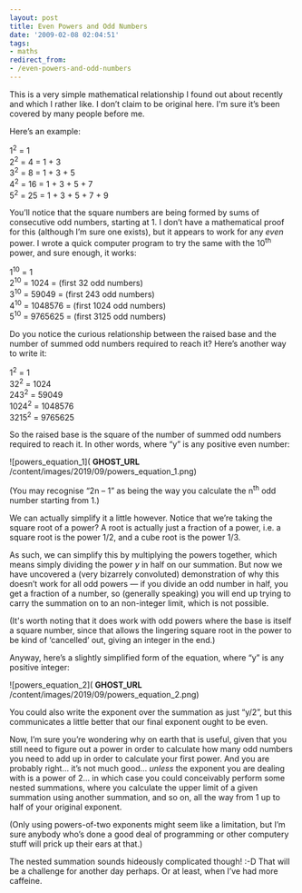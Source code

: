 ```yaml
---
layout: post
title: Even Powers and Odd Numbers
date: '2009-02-08 02:04:51'
tags:
- maths
redirect_from:
- /even-powers-and-odd-numbers
---
```


This is a very simple mathematical relationship I found out about recently and which I rather like. I don’t claim to be original here. I'm sure it’s been covered by many people before me.

Here’s an example:

1<sup>2</sup> = 1  
2<sup>2</sup> = 4 = 1 + 3  
3<sup>2</sup> = 8 = 1 + 3 + 5  
4<sup>2</sup> = 16 = 1 + 3 + 5 + 7  
5<sup>2</sup> = 25 = 1 + 3 + 5 + 7 + 9

You’ll notice that the square numbers are being formed by sums of consecutive odd numbers, starting at 1. I don’t have a mathematical proof for this (although I’m sure one exists), but it appears to work for any _even_ power. I wrote a quick computer program to try the same with the 10<sup>th</sup> power, and sure enough, it works:

1<sup>10</sup> = 1  
2<sup>10</sup> = 1024 = (first 32 odd numbers)  
3<sup>10</sup> = 59049 = (first 243 odd numbers)  
4<sup>10</sup> = 1048576 = (first 1024 odd numbers)  
5<sup>10</sup> = 9765625 = (first 3125 odd numbers)

Do you notice the curious relationship between the raised base and the number of summed odd numbers required to reach it? Here’s another way to write it:

1<sup>2</sup> = 1  
32<sup>2</sup> = 1024  
243<sup>2</sup> = 59049  
1024<sup>2</sup> = 1048576  
3215<sup>2</sup> = 9765625

So the raised base is the square of the number of summed odd numbers required to reach it. In other words, where “y” is any positive even number:

![powers_equation_1]( __GHOST_URL__ /content/images/2019/09/powers_equation_1.png)

(You may recognise “2n – 1” as being the way you calculate the n<sup>th</sup> odd number starting from 1.)

We can actually simplify it a little however. Notice that we’re taking the square root of a power? A root is actually just a fraction of a power, i.e. a square root is the power 1/2, and a cube root is the power 1/3.

As such, we can simplify this by multiplying the powers together, which means simply dividing the power _y_ in half on our summation. But now we have uncovered a (very bizarrely convoluted) demonstration of why this doesn’t work for all odd powers — if you divide an odd number in half, you get a fraction of a number, so (generally speaking) you will end up trying to carry the summation on to an non-integer limit, which is not possible.

(It's worth noting that it does work with odd powers where the base is itself a square number, since that allows the lingering square root in the power to be kind of ‘cancelled’ out, giving an integer in the end.)

Anyway, here’s a slightly simplified form of the equation, where “y” is any positive integer:

![powers_equation_2]( __GHOST_URL__ /content/images/2019/09/powers_equation_2.png)

You could also write the exponent over the summation as just “y/2”, but this communicates a little better that our final exponent ought to be even.

Now, I’m sure you’re wondering why on earth that is useful, given that you still need to figure out a power in order to calculate how many odd numbers you need to add up in order to calculate your first power. And you are probably right… it’s not much good… _unless_ the exponent you are dealing with is a power of 2… in which case you could conceivably perform some nested summations, where you calculate the upper limit of a given summation using another summation, and so on, all the way from 1 up to half of your original exponent.

(Only using powers-of-two exponents might seem like a limitation, but I’m sure anybody who’s done a good deal of programming or other computery stuff will prick up their ears at that.)

The nested summation sounds hideously complicated though! :-D That will be a challenge for another day perhaps. Or at least, when I’ve had more caffeine.

<!--kg-card-end: markdown-->